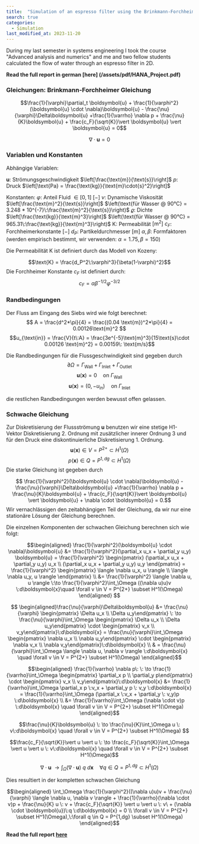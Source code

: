 ```yaml
---
title:  "Simulation of an espresso filter using the Brinkmann-Forchheimer equation"
search: true
categories: 
  - Simulation
last_modified_at: 2023-11-20
---
```


During my last semester in systems engineering I took the course "Advanced analysis and numerics" and me and two fellow students calculated the flow of water through an espresso filter in 2D.

**Read the full report in german [here] (/assets/pdf/HANA_Project.pdf)**

### Gleichungen: Brinkmann-Forchheimer Gleichung

$$\frac{1}{\varphi}\partial_t \boldsymbol{u} + \frac{1}{\varphi^2}(\boldsymbol{u} \cdot \nabla)\boldsymbol{u} - \frac{\nu}{\varphi}\Delta\boldsymbol{u} +\frac{1}{\varrho} \nabla p + \frac{\nu}{K}\boldsymbol{u} + \frac{c_F}{\sqrt{K}}\vert \boldsymbol{u} \vert \boldsymbol{u} = 0$$

$$\nabla \cdot \boldsymbol{u} = 0$$
### Variablen und Konstanten
Abhängige Variablen:

$\boldsymbol{u}$: Strömungsgeschwindigkeit $\left[\frac{\text{m}}{\text{s}}\right]$ 
$p$: Druck $\left[\text{Pa} = \frac{\text{kg}}{\text{m}\cdot{s}^2}\right]$

Konstanten:
$\varphi$: Anteil Fluid $\in [0,1]$ $\left[-\right]$ 
$\nu$: Dynamische Viskosität $\left[\frac{\text{m}^2}{\text{s}}\right]$ $\left(\text{für Wasser @ 90°C} = 3.248 * 10^{-7}\:\frac{\text{m}^2}{\text{s}}\right)$ 
$\varrho$: Dichte $\left[\frac{\text{kg}}{\text{m}^3}\right]$ $\left(\text{für Wasser @ 90°C} = 965.31\:\frac{\text{kg}}{\text{m}^3}\right)$ 
$\text{K}$: Permeabilität $\left[\text{m}^2\right]$ 
$c_F$: Forchheimerkonstante $\left[-\right]$ 
$d_P$: Partikeldurchmesser $\left[\text{m}\right]$ 
$\alpha, \beta$: Formfaktoren (werden empirisch bestimmt, wir verwenden: $\alpha = 1.75, \beta = 150$)

Die Permeabilität $\text{K}$ ist definiert durch das Modell von Kozeny:

$$\text{K} = \frac{d_P^2\:\varphi^3}{\beta(1-\varphi)^2}$$
Die Forchheimer Konstante $c_F$ ist definiert durch:
$$c_F = \alpha \beta^{-1/2} \varphi^{-3/2}$$

### Randbedingungen

Der Fluss am Eingang des Siebs wird wie folgt berechnet:
$$ A = \frac{d^2*\pi}{4} = \frac{(0.04 \text{m})^2*\pi}{4} = 0.00126\text{m}^2 $$
$$u_{\text{in}} = \frac{V}{t\:A} = \frac{3e^{-5}\text{m}^3}{15\text{s}\cdot 0.00126 \text{m}^2} = 0.00159\: \text{m/s}$$

Die Randbedingungen für die Flussgeschwindigkeit sind gegeben durch
$$\partial \Omega = \Gamma_{\text{Wall}}+\Gamma_{\text{Inlet}}+ \Gamma_{\text{Outlet}}$$
$$\boldsymbol{u}(\boldsymbol{x}) = 0 \quad \text{on}\: \Gamma_{\text{Wall}}$$
$$\boldsymbol{u}(\boldsymbol{x}) = (0,-u_{\text{in}}) \quad \text{on}\: \Gamma_{\text{Inlet}}$$

die restlichen Randbedingungen werden bewusst offen gelassen.

### Schwache Gleichung

Zur Diskretisierung der Flussströmung $\boldsymbol{u}$ benutzen wir eine stetige H1-Vektor Diskretisierung 2. Ordnung mit zusätzlicher innerer Ordnung 3 und für den Druck eine diskontinuierliche Diskretisierung 1. Ordnung.
$$\boldsymbol{u}(\boldsymbol{x})\in V = P^{2+} \subset H^1(\Omega)$$
$$p(\boldsymbol{x}) \in Q = P^{1,dg} \subset H^1(\Omega)$$
Die starke Gleichung ist gegeben durch 

$$ \frac{1}{\varphi^2}(\boldsymbol{u} \cdot \nabla)\boldsymbol{u} - \frac{\nu}{\varphi}\Delta\boldsymbol{u} +\frac{1}{\varrho} \nabla p + \frac{\nu}{K}\boldsymbol{u} + \frac{c_F}{\sqrt{K}}\vert \boldsymbol{u} \vert \boldsymbol{u} + \nabla \cdot \boldsymbol{u} = 0.$$
Wir vernachlässigen den zeitabhängigen Teil der Gleichung, da wir nur eine stationäre Lösung der Gleichung berechnen. 

Die einzelnen Komponenten der schwachen Gleichung berechnen sich wie folgt:

$$\begin{aligned} \frac{1}{\varphi^2}(\boldsymbol{u} \cdot \nabla)\boldsymbol{u} &= \frac{1}{\varphi^2}(\partial_x u_x + \partial_y u_y) \boldsymbol{u} = \frac{1}{\varphi^2} \begin{pmatrix} (\partial_x u_x + \partial_y u_y) u_x \\ (\partial_x u_x + \partial_y u_y) u_y \end{pmatrix} = \frac{1}{\varphi^2} \begin{pmatrix} \langle \nabla u_x, u \rangle  \\ \langle \nabla u_y, u \rangle \end{pmatrix} \\ &= \frac{1}{\varphi^2} \langle \nabla u, u \rangle \:\to \frac{1}{\varphi^2}\int_\Omega ((\nabla u)u)v \:d\boldsymbol{x}\quad \forall v \in V = P^{2+} \subset H^1(\Omega) \end{aligned} $$

$$ 
\begin{aligned}\frac{\nu}{\varphi}\Delta\boldsymbol{u} &= \frac{\nu}{\varphi} \begin{pmatrix} \Delta u_x \\ \Delta u_y\end{pmatrix} \: \to \frac{\nu}{\varphi}\int_\Omega \begin{pmatrix} \Delta u_x \\ \Delta u_y\end{pmatrix} \cdot \begin{pmatrix}  v_x \\ v_y\end{pmatrix}\:d\boldsymbol{x} = \frac{\nu}{\varphi}\int_\Omega \begin{pmatrix} \nabla u_x \\ \nabla u_y\end{pmatrix} \cdot \begin{pmatrix}  \nabla v_x \\ \nabla v_y\end{pmatrix}\:d\boldsymbol{x} \\ & = \frac{\nu}{\varphi}\int_\Omega \langle \nabla u, \nabla v \rangle \:d\boldsymbol{x} \quad \forall v \in V = P^{2+} \subset H^1(\Omega) \end{aligned}$$

$$\begin{aligned} \frac{1}{\varrho} \nabla p\: \: \to \frac{1}{\varrho}\int_\Omega \begin{pmatrix} \partial_x p \\ \partial_y p\end{pmatrix} \cdot \begin{pmatrix}  v_x \\ v_y\end{pmatrix}\:d\boldsymbol{x} &= \frac{1}{\varrho}\int_\Omega \partial_x p \:v_x + \partial_y p \: v_y \:d\boldsymbol{x} = \frac{1}{\varrho}\int_\Omega (\partial_x \:v_x + \partial_y \: v_y)p \:d\boldsymbol{x} \\ &= \frac{1}{\varrho}\int_\Omega (\nabla \cdot v)p \:d\boldsymbol{x} \quad \forall v \in V = P^{2+} \subset H^1(\Omega) \end{aligned}$$

$$\frac{\nu}{K}\boldsymbol{u} \: \to \frac{\nu}{K}\int_\Omega u \: v\:d\boldsymbol{x} \quad \forall v \in V = P^{2+} \subset H^1(\Omega) $$

$$\frac{c_F}{\sqrt{K}}\vert u \vert u \: \to \frac{c_F}{\sqrt{K}}\int_\Omega \vert u \vert u \: v\:d\boldsymbol{x} \quad \forall v \in V = P^{2+} \subset H^1(\Omega)$$

$$\nabla \cdot \boldsymbol{u}\: \to \int_\Omega (\nabla \cdot \boldsymbol{u})\:q \:d\boldsymbol{x}\quad \forall q \in Q = P^{1,dg} \subset H^1(\Omega)$$

Dies resultiert in der kompletten schwachen Gleichung

$$\begin{aligned} \int_\Omega \frac{1}{\varphi^2}((\nabla u)u)v + \frac{\nu}{\varphi} \langle \nabla u, \nabla v \rangle  + \frac{1}{\varrho}(\nabla \cdot v)p + \frac{\nu}{K} u \: v + \frac{c_F}{\sqrt{K}} \vert u \vert u \: v\ + (\nabla \cdot \boldsymbol{u})\:q \:d\boldsymbol{x} = 0 \\ \forall v \in V = P^{2+} \subset H^1(\Omega),\:\forall q \in Q = P^{1,dg} \subset H^1(\Omega) \end{aligned}$$

**Read the full report [here](/assets/pdf/ITK213_Final_Release.pdf)**


